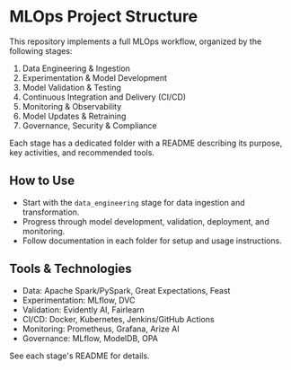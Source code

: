 # MLOps Project Structure

This repository implements a full MLOps workflow, organized by the following stages:

1. Data Engineering & Ingestion
2. Experimentation & Model Development
3. Model Validation & Testing
4. Continuous Integration and Delivery (CI/CD)
5. Monitoring & Observability
6. Model Updates & Retraining
7. Governance, Security & Compliance

Each stage has a dedicated folder with a README describing its purpose, key activities, and recommended tools.

## How to Use
- Start with the `data_engineering` stage for data ingestion and transformation.
- Progress through model development, validation, deployment, and monitoring.
- Follow documentation in each folder for setup and usage instructions.

## Tools & Technologies
- Data: Apache Spark/PySpark, Great Expectations, Feast
- Experimentation: MLflow, DVC
- Validation: Evidently AI, Fairlearn
- CI/CD: Docker, Kubernetes, Jenkins/GitHub Actions
- Monitoring: Prometheus, Grafana, Arize AI
- Governance: MLflow, ModelDB, OPA

See each stage's README for details.
